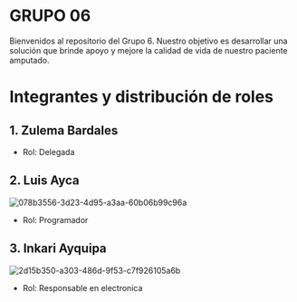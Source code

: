 # GRUPO 06
Bienvenidos al repositorio del Grupo 6. Nuestro objetivo es desarrollar una solución que brinde apoyo y mejore la calidad de vida de nuestro paciente amputado.
# Integrantes y distribución de roles
## 1. Zulema Bardales
- Rol: Delegada
## 2. Luis Ayca
![078b3556-3d23-4d95-a3aa-60b06b99c96a](https://github.com/user-attachments/assets/0f43118c-440b-4960-9715-c5af928f9293)
- Rol: Programador
## 3. Inkari Ayquipa
![2d15b350-a303-486d-9f53-c7f926105a6b](https://github.com/user-attachments/assets/ddce0fa0-51ef-4b27-820c-ec81828b5c16)
- Rol: Responsable en electronica
## 
